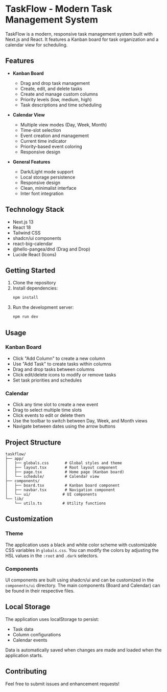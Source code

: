 # TaskFlow - Modern Task Management System

TaskFlow is a modern, responsive task management system built with Next.js and React. It features a Kanban board for task organization and a calendar view for scheduling.

## Features

- **Kanban Board**
  - Drag and drop task management
  - Create, edit, and delete tasks
  - Create and manage custom columns
  - Priority levels (low, medium, high)
  - Task descriptions and time scheduling

- **Calendar View**
  - Multiple view modes (Day, Week, Month)
  - Time-slot selection
  - Event creation and management
  - Current time indicator
  - Priority-based event coloring
  - Responsive design

- **General Features**
  - Dark/Light mode support
  - Local storage persistence
  - Responsive design
  - Clean, minimalist interface
  - Inter font integration

## Technology Stack

- Next.js 13
- React 18
- Tailwind CSS
- shadcn/ui components
- react-big-calendar
- @hello-pangea/dnd (Drag and Drop)
- Lucide React (Icons)

## Getting Started

1. Clone the repository
2. Install dependencies:
   ```bash
   npm install
   ```
3. Run the development server:
   ```bash
   npm run dev
   ```

## Usage

### Kanban Board

- Click "Add Column" to create a new column
- Use "Add Task" to create tasks within columns
- Drag and drop tasks between columns
- Click edit/delete icons to modify or remove tasks
- Set task priorities and schedules

### Calendar

- Click any time slot to create a new event
- Drag to select multiple time slots
- Click events to edit or delete them
- Use the toolbar to switch between Day, Week, and Month views
- Navigate between dates using the arrow buttons

## Project Structure

```
taskflow/
├── app/
│   ├── globals.css       # Global styles and theme
│   ├── layout.tsx        # Root layout component
│   ├── page.tsx          # Home page (Kanban board)
│   └── schedule/         # Calendar view
├── components/
│   ├── board.tsx         # Kanban board component
│   ├── navbar.tsx        # Navigation component
│   └── ui/              # UI components
└── lib/
    └── utils.ts         # Utility functions
```

## Customization

### Theme

The application uses a black and white color scheme with customizable CSS variables in `globals.css`. You can modify the colors by adjusting the HSL values in the `:root` and `.dark` selectors.

### Components

UI components are built using shadcn/ui and can be customized in the `components/ui` directory. The main components (Board and Calendar) can be found in their respective files.

## Local Storage

The application uses localStorage to persist:
- Task data
- Column configurations
- Calendar events

Data is automatically saved when changes are made and loaded when the application starts.

## Contributing

Feel free to submit issues and enhancement requests!
